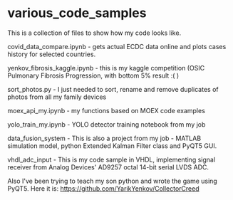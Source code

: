 # various_code_samples

This is a collection of files to show how my code looks like.

covid_data_compare.ipynb      - gets actual ECDC data online and plots cases history for selected countries.

yenkov_fibrosis_kaggle.ipynb  - this is my kaggle competition (OSIC Pulmonary Fibrosis Progression, with bottom 5% result :( )

sort_photos.py                - I just needed to sort, rename and remove duplicates of photos from all my family devices

moex_api_my.ipynb             - my functions based on MOEX code examples

yolo_train_my.ipynb           - YOLO detector training notebook from my job

data_fusion_system            - This is also a project from my job - MATLAB simulation model, python Extended Kalman Filter class
                                and PyQT5 GUI.

vhdl_adc_input		      - This is my code sample in VHDL, implementing signal receiver from Analog Devices' AD9257 octal
                                14-bit serial LVDS ADC.

Also I've been trying to teach my son python and wrote the game using PyQT5. Here it is:
https://github.com/YarikYenkov/CollectorCreed
